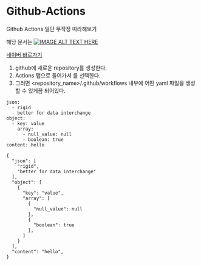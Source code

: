 # Github-Actions

Github Actions 일단 무작정 따라해보기 

해당 문서는 [![IMAGE ALT TEXT HERE](http://img.youtube.com/vi/YOUTUBE_VIDEO_ID_HERE/0.jpg)](http://www.youtube.com/watch?v=YOUTUBE_VIDEO_ID_HERE)


[네이버 바로가기](http://www.naver.com/)


1. github에 새로운 repository를 생성한다.
2. Actions 탭으로 들어가서 <set up a workflow yourself>를 선택한다.
3. 그러면 <repository_name>/.github/workflows 내부에 어떤 yaml 파일을 생성할 수 있게끔 되어있다.

```
json: 
  - rigid
  - better for data interchange
object: 
  - key: value
    array:
      - null_value: null
      - boolean: true
content: hello  
```
  
```
{
  "json": [
    "rigid",
    "better for data interchange"
  ],
  "object": [
    {
      "key": "value",
      "array": [
        {
          "null_value": null
        },
        {
          "boolean": true
        },
      ]
    }
  ],
  "content": "hello",
}
```
